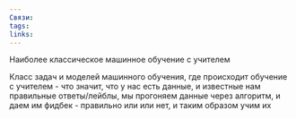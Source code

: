 ```yaml
---
Связи: 
tags: 
links:
---
```

Наиболее классическое машинное обучение с учителем

Класс задач и моделей машинного обучения, где происходит обучение с учителем - что значит, что у нас есть данные, и известные нам правильные ответы/лейблы, мы прогоняем данные через алгоритм, и даем им фидбек - правильно или или нет, и таким образом учим их